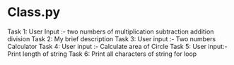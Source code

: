 # Class.py
Task 1: User Input :- two numbers of multiplication subtraction addition division
Task 2: My brief description
Task 3: User input :- Two numbers Calculator
Task 4: User input :- Calculate area of Circle 
Task 5: User input:- Print length of string
Task 6: Print all characters of string for loop
